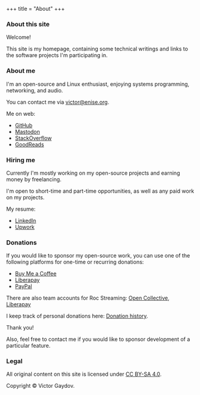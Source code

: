 +++
title = "About"
+++

### About this site

Welcome!

This site is my homepage, containing some technical writings and links to the software projects I'm participating in.

### About me

I'm an open-source and Linux enthusiast, enjoying systems programming, networking, and audio.

You can contact me via victor@enise.org.

Me on web:

* [GitHub](https://github.com/gavv)
* [Mastodon](https://fosstodon.org/@gavv)
* [StackOverflow](https://stackoverflow.com/users/3169754/gavv)
* [GoodReads](https://www.goodreads.com/user/show/46643060-victor-gaydov)

### Hiring me

Currently I'm mostly working on my open-source projects and earning money by freelancing.

I'm open to short-time and part-time opportunities, as well as any paid work on my projects.

My resume:

* [LinkedIn](https://www.linkedin.com/in/victor-gaydov/)
* [Upwork](https://www.upwork.com/o/profiles/users/_~01205fd34b306ddfd6/)

### Donations

If you would like to sponsor my open-source work, you can use one of the following platforms for one-time or recurring donations:

* [Buy Me a Coffee](https://www.buymeacoffee.com/gavv)
* [Liberapay](https://liberapay.com/gavv/)
* [PayPal](https://www.paypal.com/paypalme/victorgaydov)

There are also team accounts for Roc Streaming: [Open Collective](https://opencollective.com/roc-streaming), [Liberapay](https://liberapay.com/roc-streaming/)

I keep track of personal donations here: [Donation history](/donations/).

Thank you!

Also, feel free to contact me if you would like to sponsor development of a particular feature.

### Legal

All original content on this site is licensed under [CC BY-SA 4.0](https://creativecommons.org/licenses/by-sa/4.0/).

Copyright © Victor Gaydov.
